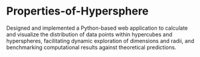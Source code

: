 # Properties-of-Hypersphere

Designed and implemented a Python-based web application to calculate and visualize the distribution of data points within hypercubes and hyperspheres, facilitating dynamic exploration of dimensions and radii, and benchmarking computational results against theoretical predictions.
